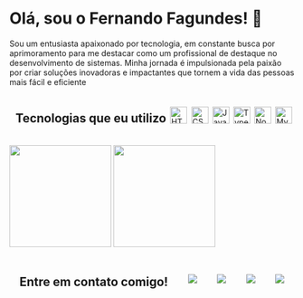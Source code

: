 <div>
  <h1>Olá, sou o Fernando Fagundes! 👋</h1>
  
  <p>Sou um entusiasta apaixonado por tecnologia, em constante busca por aprimoramento para me destacar como um profissional de destaque no desenvolvimento de sistemas. Minha jornada é impulsionada pela paixão por criar soluções inovadoras e impactantes que tornem a vida das pessoas mais fácil e eficiente</p>
  
   <div style="display: flex; justify-content: space-around; align-items: center;"><br>
    <h2>Tecnologias que eu utilizo</h2>
    <img alt="HTML5" height="30" src="https://img.shields.io/badge/HTML5-E34F26?style=for-the-badge&logo=html5&logoColor=white"> 
    <img alt="CSS3" height="30" src="https://img.shields.io/badge/CSS3-1572B6?style=for-the-badge&logo=css3&logoColor=white"> 
    <img alt="JavaScript" height="30" src="https://img.shields.io/badge/JavaScript-F7DF1E?style=for-the-badge&logo=javascript&logoColor=black"> 
    <img alt="TypeScript" height="30" src="https://img.shields.io/badge/TypeScript-007ACC?style=for-the-badge&logo=typescript&logoColor=white"> 
    <img alt="Node.js" height="30" src="https://img.shields.io/badge/Node.js-43853D?style=for-the-badge&logo=node.js&logoColor=white"> 
    <img alt="MySQL" height="30" src="https://img.shields.io/badge/MySQL-00000F?style=for-the-badge&logo=mysql&logoColor=white"> 
  </div>
  
  <br>
  <div>
    <img  height="180em" src="https://github-readme-stats.vercel.app/api?username=fernandofagundes348&theme=dracula"></img>
    <img height="180em" src="https://github-readme-stats.vercel.app/api/top-langs/?username=fernandofagundes348&theme=dracula"></img>
  </div>

  <br>
  <div>

  <div  style="display: flex; justify-content: space-around; align-items: center;">
    <h2>Entre em contato comigo! </h2>
     <a href="https://wa.me/5554996587305?text=Ol%C3%A1%2C+eu+vim+pelo+seu+GitHub%21">
        <img src="https://img.shields.io/badge/WhatsApp-25D366?style=for-the-badge&logo=whatsapp&logoColor=white" target="_blank">
        </img>
      </a>
     <a href="https://www.instagram.com/fernandofagundes.dev/" target="_blank">
        <img src="https://img.shields.io/badge/Instagram-E4405F?style=for-the-badge&logo=instagram&logoColor=white" target="_blank"></img>
     </a>
      <a href="https://www.linkedin.com/in/fernando-fagundes-aa7961217/" target="_blank">
        <img src="https://img.shields.io/badge/LinkedIn-0077B5?style=for-the-badge&logo=linkedin&logoColor=white" target="_blank"></img>
      </a>
      <a href="https://criarmeulink.com.br/u/1717171293" target="_blank">
        <img src="https://img.shields.io/badge/Gmail-D14836?style=for-the-badge&logo=gmail&logoColor=white" target="_blank"></img>
      </a>
  </div>
  </div>

</div>
